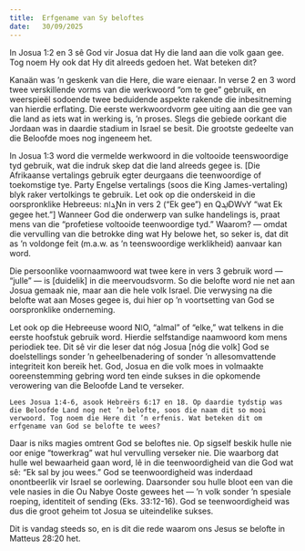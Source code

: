```yaml
---
title:  Erfgename van Sy beloftes
date:   30/09/2025
---
```


In Josua 1:2 en 3 sê God vir Josua dat Hy die land aan die volk gaan gee. Tog noem Hy ook dat Hy dit alreeds gedoen het. Wat beteken dit?

Kanaän was ’n geskenk van die Here, die ware eienaar. In verse 2 en 3 word twee verskillende vorms van die werkwoord “om te gee” gebruik, en weerspieël sodoende twee beduidende aspekte rakende die inbesitneming van hierdie erflating. Die eerste werkwoordvorm gee uiting aan die gee van die land as iets wat in werking is, ’n proses. Slegs die gebiede oorkant die Jordaan was in daardie stadium in Israel se besit. Die grootste gedeelte van die Beloofde moes nog ingeneem het.

In Josua 1:3 word die vermelde werkwoord in die voltooide teenswoordige tyd gebruik, wat die indruk skep dat die land alreeds gegee is. [Die Afrikaanse vertalings gebruik egter deurgaans die teenwoordige of toekomstige tye. Party Engelse vertalings (soos die King James-vertaling) blyk raker vertolkings te gebruik. Let ook op die onderskeid in die oorspronklike Hebreeus: nǀܔƝn in vers 2 (“Ek gee”) en QࢦܔDWvY “wat Ek gegee het.”] Wanneer God die onderwerp van sulke handelings is, praat mens van die “profetiese voltooide teenwoordige tyd.” Waarom? — omdat die vervulling van die betrokke ding wat Hy belowe het, so seker is, dat dit as ’n voldonge feit (m.a.w. as ’n teenswoordige werklikheid) aanvaar kan word.

Die persoonlike voornaamwoord wat twee kere in vers 3 gebruik word — “julle” — is [duidelik] in die meervoudsvorm. So die belofte word nie net aan Josua gemaak nie, maar aan die hele volk Israel. Die verwysing na die belofte wat aan Moses gegee is, dui hier op ’n voortsetting van God se oorspronklike onderneming.

Let ook op die Hebreeuse woord NǀO, “almal” of “elke,” wat telkens in die eerste hoofstuk gebruik word. Hierdie selfstandige naamwoord kom mens periodiek tee. Dit sê vir die leser dat nóg Josua [nóg die volk] God se doelstellings sonder ’n geheelbenadering of sonder ’n allesomvattende integriteit kon bereik het. God, Josua en die volk moes in volmaakte ooreenstemming gebring word ten einde sukses in die opkomende verowering van die Beloofde Land te verseker.

`Lees Josua 1:4-6, asook Hebreërs 6:17 en 18. Op daardie tydstip was die Beloofde Land nog net ’n belofte, soos die naam dit so mooi verwoord. Tog noem die Here dit ’n erfenis. Wat beteken dit om erfgename van God se belofte te wees?`

Daar is niks magies omtrent God se beloftes nie. Op sigself beskik hulle nie oor enige “towerkrag” wat hul vervulling verseker nie. Die waarborg dat hulle wel bewaarheid gaan word, lê in die teenwoordigheid van die God wat sê: “Ek sal by jou wees.” God se teenwoordigheid was inderdaad onontbeerlik vir Israel se oorlewing. Daarsonder sou hulle bloot een van die vele nasies in die Ou Nabye Ooste gewees het — ’n volk sonder ’n spesiale roeping, identiteit of sending (Eks. 33:12-16). God se teenwoordigheid was dus die groot geheim tot Josua se uiteindelike sukses.

Dit is vandag steeds so, en is dit die rede waarom ons Jesus se belofte in Matteus 28:20 het.